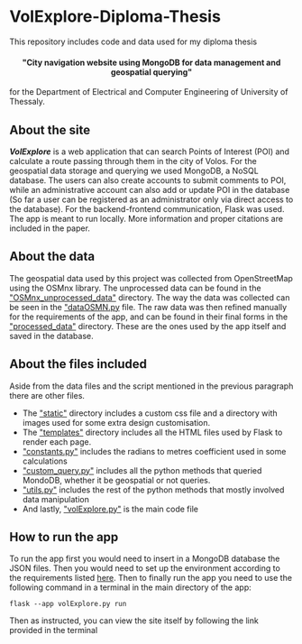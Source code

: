# VolExplore-Diploma-Thesis

This repository includes code and data used for my diploma thesis

<h4 style="text-align:center;">"City navigation website using MongoDB for data management and geospatial querying"</h4>

for the Department of Electrical and Computer Engineering of University of Thessaly.

## About the site
_**VolExplore**_ is a web application that can search Points of Interest (POI) and calculate a route passing through them in the city of Volos. For the geospatial data storage and querying we used MongoDB, a NoSQL database. The users can also create accounts to submit comments to POI, while an administrative account can also add or update POI in the database (So far a user can be registered as an administrator only via direct access to the database). For the backend-frontend communication, Flask was used. The app is meant to run locally. More information and proper citations are included in the paper.

## About the data
The geospatial data used by this project was collected from OpenStreetMap using the OSMnx library. The unprocessed data can be found in the ["OSMnx_unprocessed_data"](OSMnx_unprocessed_data) directory. The way the data was collected can be seen in the ["dataOSMN.py](scripts/dataOSMN.py) file. The raw data was then refined manually for the requirements of the app, and can be found in their final forms in the ["processed_data"](processed_data) directory. These are the ones used by the app itself and saved in the database.

## About the files included
Aside from the data files and the script mentioned in the previous paragraph there are other files.
- The ["static"](static) directory includes a custom css file and a directory with images used for some extra design customisation.
- The ["templates"](templates) directory includes all the HTML files used by Flask to render each page.
- ["constants.py"](constants.py) includes the radians to metres coefficient used in some calculations
- ["custom_query.py"](custom_query.py) includes all the python methods that queried MondoDB, whether it be geospatial or not queries.
- ["utils.py"](utils.py) includes the rest of the python methods that mostly involved data manipulation
- And lastly, ["volExplore.py"](volExplore.py) is the main code file

## How to run the app
To run the app first you would need to insert in a MongoDB database the JSON files. Then you would need to set up the environment according to the requirements listed [here](requirements.txt). Then to finally run the app you need to use the following command in a terminal in the main directory of the app:

```flask --app volExplore.py run```

Then as instructed, you can view the site itself by following the link provided in the terminal
